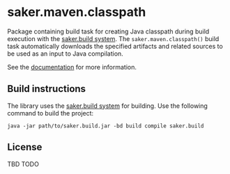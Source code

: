 # saker.maven.classpath

Package containing build task for creating Java classpath during build execution with the [saker.build system](https://saker.build). The `saker.maven.classpath()` build task automatically downloads the specified artifacts and related sources to be used as an input to Java compilation.

See the [documentation](https://saker.build/saker.maven.classpath/doc/) for more information.

## Build instructions

The library uses the [saker.build system](https://saker.build) for building. Use the following command to build the project:

```
java -jar path/to/saker.build.jar -bd build compile saker.build
```

## License

TBD TODO
